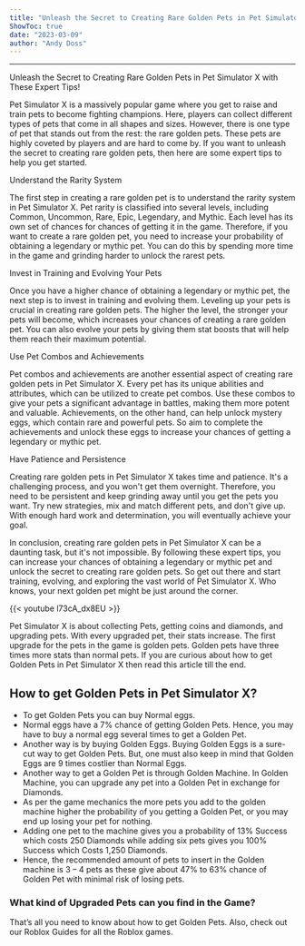 ```yaml
---
title: "Unleash the Secret to Creating Rare Golden Pets in Pet Simulator X with These Expert Tips!"
ShowToc: true 
date: "2023-03-09"
author: "Andy Doss"
---
```

*****
Unleash the Secret to Creating Rare Golden Pets in Pet Simulator X with These Expert Tips!

Pet Simulator X is a massively popular game where you get to raise and train pets to become fighting champions. Here, players can collect different types of pets that come in all shapes and sizes. However, there is one type of pet that stands out from the rest: the rare golden pets. These pets are highly coveted by players and are hard to come by. If you want to unleash the secret to creating rare golden pets, then here are some expert tips to help you get started.

Understand the Rarity System

The first step in creating a rare golden pet is to understand the rarity system in Pet Simulator X. Pet rarity is classified into several levels, including Common, Uncommon, Rare, Epic, Legendary, and Mythic. Each level has its own set of chances for chances of getting it in the game. Therefore, if you want to create a rare golden pet, you need to increase your probability of obtaining a legendary or mythic pet. You can do this by spending more time in the game and grinding harder to unlock the rarest pets.

Invest in Training and Evolving Your Pets

Once you have a higher chance of obtaining a legendary or mythic pet, the next step is to invest in training and evolving them. Leveling up your pets is crucial in creating rare golden pets. The higher the level, the stronger your pets will become, which increases your chances of creating a rare golden pet. You can also evolve your pets by giving them stat boosts that will help them reach their maximum potential.

Use Pet Combos and Achievements

Pet combos and achievements are another essential aspect of creating rare golden pets in Pet Simulator X. Every pet has its unique abilities and attributes, which can be utilized to create pet combos. Use these combos to give your pets a significant advantage in battles, making them more potent and valuable. Achievements, on the other hand, can help unlock mystery eggs, which contain rare and powerful pets. So aim to complete the achievements and unlock these eggs to increase your chances of getting a legendary or mythic pet.

Have Patience and Persistence

Creating rare golden pets in Pet Simulator X takes time and patience. It's a challenging process, and you won't get them overnight. Therefore, you need to be persistent and keep grinding away until you get the pets you want. Try new strategies, mix and match different pets, and don't give up. With enough hard work and determination, you will eventually achieve your goal.

In conclusion, creating rare golden pets in Pet Simulator X can be a daunting task, but it's not impossible. By following these expert tips, you can increase your chances of obtaining a legendary or mythic pet and unlock the secret to creating rare golden pets. So get out there and start training, evolving, and exploring the vast world of Pet Simulator X. Who knows, your next golden pet might be just around the corner.

{{< youtube l73cA_dx8EU >}} 



Pet Simulator X is about collecting Pets, getting coins and diamonds, and upgrading pets. With every upgraded pet, their stats increase. The first upgrade for the pets in the game is golden pets. Golden pets have three times more stats than normal pets. If you are curious about how to get Golden Pets in Pet Simulator X then read this article till the end.
 
## How to get Golden Pets in Pet Simulator X?
 

 
- To get Golden Pets you can buy Normal eggs.
 - Normal eggs have a 7% chance of getting Golden Pets. Hence, you may have to buy a normal egg several times to get a Golden Pet.
 - Another way is by buying Golden Eggs. Buying Golden Eggs is a sure-cut way to get Golden Pets. But, one must also keep in mind that Golden Eggs are 9 times costlier than Normal Eggs.
 - Another way to get a Golden Pet is through Golden Machine. In Golden Machine, you can upgrade any pet into a Golden Pet in exchange for Diamonds.
 - As per the game mechanics the more pets you add to the golden machine higher the probability of you getting a Golden Pet, or you may end up losing your pet for nothing.
 - Adding one pet to the machine gives you a probability of 13% Success which costs 250 Diamonds while adding six pets gives you 100% Success which Costs 1,250 Diamonds.
 - Hence, the recommended amount of pets to insert in the Golden machine is 3 – 4 pets as these give about 47% to 63% chance of Golden Pet with minimal risk of losing pets.

 
### What kind of Upgraded Pets can you find in the Game?
 
That’s all you need to know about how to get Golden Pets. Also, check out our Roblox Guides for all the Roblox games.




